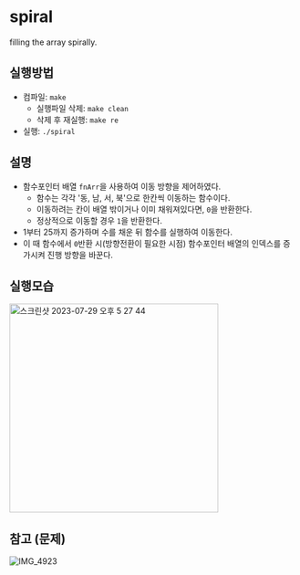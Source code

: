# spiral
filling the array spirally.

## 실행방법
- 컴파일: `make`
    - 실행파일 삭제: `make clean`
    - 삭제 후 재실행: `make re`
- 실행: `./spiral`
  
## 설명
- 함수포인터 배열 `fnArr`을 사용하여 이동 방향을 제어하였다.
  - 함수는 각각 '동, 남, 서, 북'으로 한칸씩 이동하는 함수이다.
  - 이동하려는 칸이 배열 밖이거나 이미 채워져있다면, `0`을 반환한다.
  - 정상적으로 이동할 경우 `1`을 반환한다.
- 1부터 25까지 증가하며 수를 채운 뒤 함수를 실행하여 이동한다.
- 이 때 함수에서 `0`반환 시(방향전환이 필요한 시점) 함수포인터 배열의 인덱스를 증가시켜 진행 방향을 바꾼다.
  
## 실행모습
<img width="366" alt="스크린샷 2023-07-29 오후 5 27 44" src="https://github.com/yeawonbong/spiral/assets/75327385/814feb22-d570-4ba9-9d5a-db2065362afa">


## 참고 (문제)
![IMG_4923](https://github.com/yeawonbong/spiral/assets/75327385/cf434de0-e826-442e-b91c-4e87d7eba446)
